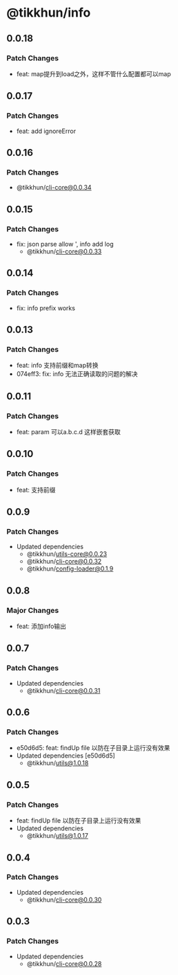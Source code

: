 # @tikkhun/info

## 0.0.18

### Patch Changes

- feat: map提升到load之外，这样不管什么配置都可以map

## 0.0.17

### Patch Changes

- feat: add ignoreError

## 0.0.16

### Patch Changes

- @tikkhun/cli-core@0.0.34

## 0.0.15

### Patch Changes

- fix: json parse allow ', info add log
  - @tikkhun/cli-core@0.0.33

## 0.0.14

### Patch Changes

- fix: info prefix works

## 0.0.13

### Patch Changes

- feat: info 支持前缀和map转换
- 074eff3: fix: info 无法正确读取的问题的解决

## 0.0.11

### Patch Changes

- feat: param 可以a.b.c.d 这样嵌套获取

## 0.0.10

### Patch Changes

- feat: 支持前缀

## 0.0.9

### Patch Changes

- Updated dependencies
  - @tikkhun/utils-core@0.0.23
  - @tikkhun/cli-core@0.0.32
  - @tikkhun/config-loader@0.1.9

## 0.0.8

### Major Changes

- feat: 添加info输出

## 0.0.7

### Patch Changes

- Updated dependencies
  - @tikkhun/cli-core@0.0.31

## 0.0.6

### Patch Changes

- e50d6d5: feat: findUp file 以防在子目录上运行没有效果
- Updated dependencies [e50d6d5]
  - @tikkhun/utils@1.0.18

## 0.0.5

### Patch Changes

- feat: findUp file 以防在子目录上运行没有效果
- Updated dependencies
  - @tikkhun/utils@1.0.17

## 0.0.4

### Patch Changes

- Updated dependencies
  - @tikkhun/cli-core@0.0.30

## 0.0.3

### Patch Changes

- Updated dependencies
  - @tikkhun/cli-core@0.0.28
